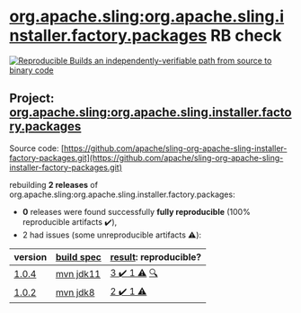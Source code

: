 [org.apache.sling:org.apache.sling.installer.factory.packages](https://search.maven.org/artifact/org.apache.sling/org.apache.sling.installer.factory.packages/) RB check
=======

[![Reproducible Builds](https://reproducible-builds.org/images/logos/rb.svg) an independently-verifiable path from source to binary code](https://reproducible-builds.org/)

## Project: [org.apache.sling:org.apache.sling.installer.factory.packages](https://search.maven.org/artifact/org.apache.sling/org.apache.sling.installer.factory.packages/)

Source code: [https://github.com/apache/sling-org-apache-sling-installer-factory-packages.git](https://github.com/apache/sling-org-apache-sling-installer-factory-packages.git)

rebuilding **2 releases** of org.apache.sling:org.apache.sling.installer.factory.packages:
- **0** releases were found successfully **fully reproducible** (100% reproducible artifacts :heavy_check_mark:),
- 2 had issues (some unreproducible artifacts :warning:):

| version | [build spec](BUILDSPEC.md) | [result](https://reproducible-builds.org/docs/jvm/): reproducible? |
| -- | --------- | ------ |
| [1.0.4](https://search.maven.org/artifact/org.apache.sling/org.apache.sling.installer.factory.packages/1.0.4/pom) | [mvn jdk11](org.apache.sling.installer.factory.packages-1.0.4.buildspec) | [3 :heavy_check_mark:  1 :warning:](org.apache.sling.installer.factory.packages-1.0.4.buildcompare) [:mag:](org.apache.sling.installer.factory.packages-1.0.4.diffoscope) |
| [1.0.2](https://search.maven.org/artifact/org.apache.sling/org.apache.sling.installer.factory.packages/1.0.2/pom) | [mvn jdk8](org.apache.sling.installer.factory.packages-1.0.2.buildspec) | [2 :heavy_check_mark:  1 :warning:](org.apache.sling.installer.factory.packages-1.0.2.buildcompare) |
